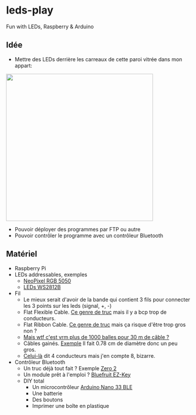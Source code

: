 # leds-play

Fun with LEDs, Raspberry &amp; Arduino

## Idée

- Mettre des LEDs derrière les carreaux de cette paroi vitrée dans mon appart:

<img src="https://github.com/user-attachments/assets/44430fdd-a368-4abf-a0f8-48c74fae11d4" width="400">

- Pouvoir déployer des programmes par FTP ou autre
- Pouvoir contrôler le programme avec un contrôleur Bluetooth

## Matériel

- Raspberry Pi
- LEDs addressables, exemples
  - [NeoPixel RGB 5050](https://www.adafruit.com/product/3094)
  - [LEDs WS2812B](https://www.amazon.fr/WS2812B-couleur-int%C3%A9gr%C3%A9-Symphonie-programmable/dp/B0B8D53RMS?dib=eyJ2IjoiMSJ9._Z_-WLQ1l7umCgRe701iq-5g3P8AZtPlisJOa6mQSpwttwznzy4S3GsKmTxgM7OO1sV5x3EcIHTLLdonusTmNcZSB-z2GTKiUT7QtVMEyI-bMUBcpZPLTWgdAYWCIw-LDe07_Znqr3cM1oj7H5VzLm__ijYwJsAjA-Yn9F_VD7wrX2P4Jtc3TOugckuUmhfAPRkhCZ1K5CGII-h8zZtBYskXbGZE4b9jjDaarGLrjwBemb1vAoMQWWHqlDyzlmtGbc3hTBt01adXf26K2X4v8RtdoBwkrSNtJzfDdcYRGbI.J7-X4YRyEk4x0iFxJdbn5Sf3T4De_t3I03NNI3HHdk0&dib_tag=se&keywords=led%2Bws2812b&qid=1732466870&sr=8-29&th=1)
- Fil
  - Le mieux serait d'avoir de la bande qui contient 3 fils pour connecter les 3 points sur les leds (signal, +, -) 
  - Flat Flexible Cable. [Ce genre de truc](https://fr.farnell.com/pro-power/pp001486/c-ble-cavalier-ffc-0-5mm-20-conduct/dp/2776611) mais il y a bcp trop de conducteurs.
  - Flat Ribbon Cable. [Ce genre de truc](https://www.galaxus.ch/fr/s1/product/rs-pro-cable-en-nappe-rs-pro-64-voies-28-awg-pas-de-127-cable-prise-electronique-19209271?utm_campaign=organicshopping&utm_source=google&utm_medium=organic&utm_content=3013528&supplier=3013528) mais ça risque d'être trop gros non ?
  - [Mais wtf c'est vrm plus de 1000 balles pour 30 m de câble ?](https://www.distrelec.ch/en/ribbon-cable-34x-08mm-unscreened-30m-3m-3319-34/p/30110005?trackQuery=Ribbon%20Cable%203x&pos=3&origPos=3&origPageSize=50&track=true&sid=9e94e76945791b7664f9a640b764447b2234c631&itemList=search)
  - Câbles gainés. [Exemple](https://www.digitec.ch/fr/s1/product/rs-pro-cable-electrique-rs-pro-3g075-mm-gaine-caoutcho-25-m-cable-dalimentation-19221828?utm_campaign=organicshopping&utm_source=google&utm_medium=organic&utm_content=3013528&supplier=3013528) Il fait 0.78 cm de diamètre donc un peu gros.
  - [Celui-là](https://www.conrad.ch/fr/p/econ-connect-28awg4gr-cable-en-nappe-pas-1-27-mm-4-x-0-08-mm-gris-30-50-m-1656453.html) dit 4 conducteurs mais j'en compte 8, bizarre.
- Contrôleur Bluetooth
  - Un truc déjà tout fait ? Exemple [Zero 2](https://www.8bitdo.com/zero2/)
  - Un module prêt à l'emploi ? [Bluefruit EZ-Key](https://www.adafruit.com/product/1535)
  - DIY total
    - Un microcontrôleur [Arduino Nano 33 BLE](https://store.arduino.cc/products/arduino-nano-33-ble)
    - Une batterie
    - Des boutons
    - Imprimer une boîte en plastique
